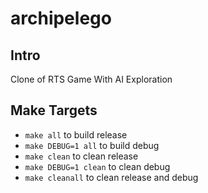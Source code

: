 # archipelego

## Intro
Clone of RTS Game With AI Exploration

## Make Targets

- `make all` to build release
- `make DEBUG=1 all` to build debug
- `make clean` to clean release
- `make DEBUG=1 clean` to clean debug
- `make cleanall` to clean release and debug
